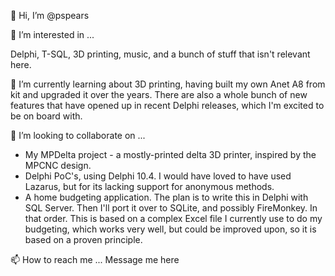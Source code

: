 👋 Hi, I’m @pspears

👀 I’m interested in ...

Delphi, T-SQL, 3D printing, music, and a bunch of stuff that isn't relevant here.

🌱 I’m currently learning about 3D printing, having built my own Anet A8 from kit and upgraded it over the years. 
There are also a whole bunch of new features that have opened up in recent Delphi releases, which I'm excited to 
be on board with.

💞️ I’m looking to collaborate on ...
- My MPDelta project - a mostly-printed delta 3D printer, inspired by the MPCNC design.
- Delphi PoC's, using Delphi 10.4. I would have loved to have used Lazarus, but for its lacking support for anonymous methods.
- A home budgeting application. The plan is to write this in Delphi with SQL Server. Then I'll port it over to SQLite, and possibly FireMonkey. In that order. This is based on a complex Excel file I currently use to do my budgeting, which works very well, but could be improved upon, so it is based on a proven principle.


📫 How to reach me ...
Message me here

<!---
pspears/pspears is a ✨ special ✨ repository because its `README.md` (this file) appears on your GitHub profile.
You can click the Preview link to take a look at your changes.
--->

